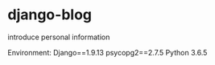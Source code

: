# django-blog
introduce personal information

Environment:
Django==1.9.13
psycopg2==2.7.5
Python 3.6.5
